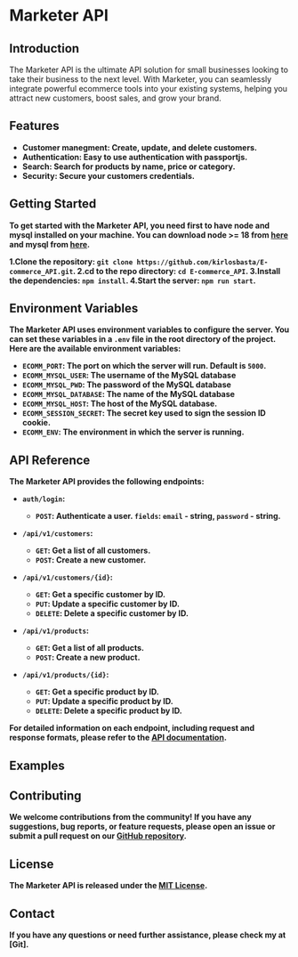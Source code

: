 # Marketer API

## Introduction
The Marketer API is the ultimate API solution for small businesses looking to take their business to the next level. With Marketer, you can seamlessly integrate powerful ecommerce tools into your existing systems, helping you attract new customers, boost sales, and grow your brand.

## Features
- <b>Customer manegment<b>: Create, update, and delete customers.
- <b>Authentication<b>: Easy to use authentication with passportjs.
- <b>Search<b>: Search for products by name, price or category. 
- <b>Security<b>: Secure your customers credentials.

## Getting Started
To get started with the Marketer API, you need first to have node and mysql installed on your machine. You can download node >= 18 from [here](https://nodejs.org/en/download/) and mysql from [here](https://dev.mysql.com/downloads/mysql/).

1.Clone the repository: `git clone https://github.com/kirlosbasta/E-commerce_API.git`.
2.cd to the repo directory: `cd E-commerce_API`.
3.Install the dependencies: `npm install`.
4.Start the server: `npm run start`.

## Environment Variables
The Marketer API uses environment variables to configure the server. You can set these variables in a `.env` file in the root directory of the project. Here are the available environment variables:

- `ECOMM_PORT`: The port on which the server will run. Default is `5000`.
- `ECOMM_MYSQL_USER`: The username of the MySQL database
- `ECOMM_MYSQL_PWD`: The password of the MySQL database
- `ECOMM_MYSQL_DATABASE`: The name of the MySQL database
- `ECOMM_MYSQL_HOST`: The host of the MySQL database.
- `ECOMM_SESSION_SECRET`: The secret key used to sign the session ID cookie.
- `ECOMM_ENV`: The environment in which the server is running.

## API Reference

The Marketer API provides the following endpoints:
- `auth/login`: 
    - `POST`: Authenticate a user.
        `fields`: `email` - string, `password` - string.
- `/api/v1/customers`: 
    - `GET`: Get a list of all customers.
    - `POST`: Create a new customer.

- `/api/v1/customers/{id}`:
    - `GET`: Get a specific customer by ID.
    - `PUT`: Update a specific customer by ID.
    - `DELETE`: Delete a specific customer by ID.
- `/api/v1/products`:
    - `GET`: Get a list of all products.
    - `POST`: Create a new product.
- `/api/v1/products/{id}`:
    - `GET`: Get a specific product by ID.
    - `PUT`: Update a specific product by ID.
    - `DELETE`: Delete a specific product by ID.

For detailed information on each endpoint, including request and response formats, please refer to the [API documentation](https://example.com/api-docs).


## Examples


## Contributing
We welcome contributions from the community! If you have any suggestions, bug reports, or feature requests, please open an issue or submit a pull request on our [GitHub repository](https://github.com/kirlosbasta/E-commerce_API).

## License
The Marketer API is released under the [MIT License](https://opensource.org/licenses/MIT).

## Contact
If you have any questions or need further assistance, please check my at
[Git].


